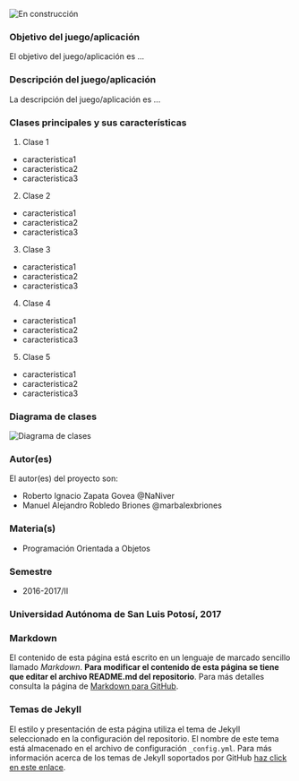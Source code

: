![En construcción](https://upload.wikimedia.org/wikipedia/commons/e/ef/En_construccion.jpg)

### Objetivo del juego/aplicación
El objetivo del juego/aplicación es ...

### Descripción del juego/aplicación
La descripción del juego/aplicación es ...

### Clases principales y sus características
1. Clase 1
* caracteristica1
* caracteristica2
* caracteristica3

2. Clase 2
* caracteristica1
* caracteristica2
* caracteristica3

3. Clase 3
* caracteristica1
* caracteristica2
* caracteristica3

4. Clase 4
* caracteristica1
* caracteristica2
* caracteristica3

5. Clase 5
* caracteristica1
* caracteristica2
* caracteristica3

### Diagrama de clases
![Diagrama de clases](url-del-diagrama.png)

### Autor(es)
El autor(es) del proyecto son:
- Roberto Ignacio Zapata Govea @NaNiver
- Manuel Alejandro Robledo Briones @marbalexbriones

### Materia(s)
- Programación Orientada a Objetos

### Semestre
- 2016-2017/II

### Universidad Autónoma de San Luis Potosí, 2017

### Markdown
El contenido de esta página está escrito en un lenguaje de marcado sencillo llamado _Markdown_. **Para modificar el contenido de esta página se tiene que editar el archivo README.md del repositorio**. Para más detalles consulta la página de [Markdown para GitHub](https://guides.github.com/features/mastering-markdown/).

### Temas de Jekyll
El estilo y presentación de esta página utiliza el tema de Jekyll seleccionado en la configuración del repositorio. El nombre de este tema está almacenado en el archivo de configuración `_config.yml`. Para más información acerca de los temas de Jekyll soportados por GitHub [haz click en este enlace](https://pages.github.com/themes/).
